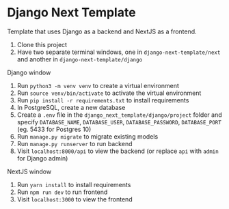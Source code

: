 # Django Next Template

Template that uses Django as a backend and NextJS as a frontend.

1. Clone this project
2. Have two separate terminal windows, one in `django-next-template/next` and another in `django-next-template/django`

Django window

1. Run `python3 -m venv venv` to create a virtual environment
2. Run `source venv/bin/activate` to activate the virtual environment
3. Run `pip install -r requirements.txt` to install requirements
4. In PostgreSQL, create a new database
5. Create a `.env` file in the `django_next_template/django/project` folder and specify `DATABASE_NAME`, `DATABASE_USER`, `DATABASE_PASSWORD`, `DATABASE_PORT` (eg. 5433 for Postgres 10)
6. Run `manage.py migrate` to migrate existing models
7. Run `manage.py runserver` to run backend
8. Visit `localhost:8000/api` to view the backend (or replace `api` with `admin` for Django admin)

NextJS window

1. Run `yarn install` to install requirements
2. Run `npm run dev` to run frontend
3. Visit `localhost:3000` to view the frontend
